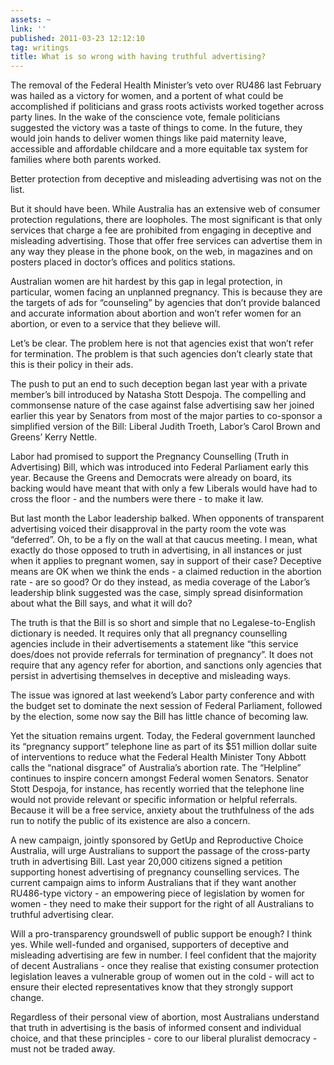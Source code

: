 ```yaml
---
assets: ~
link: ''
published: 2011-03-23 12:12:10
tag: writings
title: What is so wrong with having truthful advertising?
---
```

The removal of the Federal Health Minister’s veto over RU486 last
February was hailed as a victory for women, and a portent of what could
be accomplished if politicians and grass roots activists worked together
across party lines. In the wake of the conscience vote, female
politicians suggested the victory was a taste of things to come. In the
future, they would join hands to deliver women things like paid
maternity leave, accessible and affordable childcare and a more
equitable tax system for families where both parents worked.

Better protection from deceptive and misleading advertising was not on
the list.

But it should have been. While Australia has an extensive web of
consumer protection regulations, there are loopholes. The most
significant is that only services that charge a fee are prohibited from
engaging in deceptive and misleading advertising. Those that offer free
services can advertise them in any way they please in the phone book, on
the web, in magazines and on posters placed in doctor’s offices and
politics stations.

Australian women are hit hardest by this gap in legal protection, in
particular, women facing an unplanned pregnancy. This is because they
are the targets of ads for “counseling” by agencies that don’t provide
balanced and accurate information about abortion and won’t refer women
for an abortion, or even to a service that they believe will.

Let’s be clear. The problem here is not that agencies exist that won’t
refer for termination. The problem is that such agencies don’t clearly
state that this is their policy in their ads.

The push to put an end to such deception began last year with a private
member’s bill introduced by Natasha Stott Despoja. The compelling and
commonsense nature of the case against false advertising saw her joined
earlier this year by Senators from most of the major parties to
co-sponsor a simplified version of the Bill: Liberal Judith Troeth,
Labor’s Carol Brown and Greens’ Kerry Nettle.

Labor had promised to support the Pregnancy Counselling (Truth in
Advertising) Bill, which was introduced into Federal Parliament early
this year. Because the Greens and Democrats were already on board, its
backing would have meant that with only a few Liberals would have had to
cross the floor - and the numbers were there - to make it law.

But last month the Labor leadership balked. When opponents of
transparent advertising voiced their disapproval in the party room the
vote was “deferred”. Oh, to be a fly on the wall at that caucus meeting.
I mean, what exactly do those opposed to truth in advertising, in all
instances or just when it applies to pregnant women, say in support of
their case? Deceptive means are OK when we think the ends - a claimed
reduction in the abortion rate - are so good? Or do they instead, as
media coverage of the Labor’s leadership blink suggested was the case,
simply spread disinformation about what the Bill says, and what it will
do?

The truth is that the Bill is so short and simple that no
Legalese-to-English dictionary is needed. It requires only that all
pregnancy counselling agencies include in their advertisements a
statement like “this service does/does not provide referrals for
termination of pregnancy”. It does not require that any agency refer for
abortion, and sanctions only agencies that persist in advertising
themselves in deceptive and misleading ways.

The issue was ignored at last weekend’s Labor party conference and with
the budget set to dominate the next session of Federal Parliament,
followed by the election, some now say the Bill has little chance of
becoming law.

Yet the situation remains urgent. Today, the Federal government launched
its “pregnancy support” telephone line as part of its $51 million dollar
suite of interventions to reduce what the Federal Health Minister Tony
Abbott calls the “national disgrace” of Australia’s abortion rate. The
“Helpline” continues to inspire concern amongst Federal women Senators.
Senator Stott Despoja, for instance, has recently worried that the
telephone line would not provide relevant or specific information or
helpful referrals. Because it will be a free service, anxiety about the
truthfulness of the ads run to notify the public of its existence are
also a concern.

A new campaign, jointly sponsored by GetUp and Reproductive Choice
Australia, will urge Australians to support the passage of the
cross-party truth in advertising Bill. Last year 20,000 citizens signed
a petition supporting honest advertising of pregnancy counselling
services. The current campaign aims to inform Australians that if they
want another RU486-type victory - an empowering piece of legislation by
women for women - they need to make their support for the right of all
Australians to truthful advertising clear.

Will a pro-transparency groundswell of public support be enough? I think
yes. While well-funded and organised, supporters of deceptive and
misleading advertising are few in number. I feel confident that the
majority of decent Australians - once they realise that existing
consumer protection legislation leaves a vulnerable group of women out
in the cold - will act to ensure their elected representatives know that
they strongly support change.

Regardless of their personal view of abortion, most Australians
understand that truth in advertising is the basis of informed consent
and individual choice, and that these principles - core to our liberal
pluralist democracy - must not be traded away.